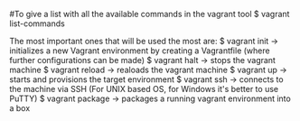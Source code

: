 #To give a list with all the available commands in the vagrant tool
$ vagrant list-commands 

The most important ones that will be used the most are:
$ vagrant init -> initializes a new Vagrant environment by creating a Vagrantfile (where further configurations can be made)
$ vagrant halt -> stops the vagrant machine
$ vagrant reload -> realoads the vagrant machine
$ vagrant up -> starts and provisions the target environment
$ vagrant ssh -> connects to the machine via SSH (For UNIX based OS, for Windows it's better to use PuTTY)
$ vagrant package -> packages a running vagrant environment into a box